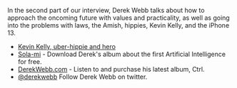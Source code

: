 In the second part of our interview, Derek Webb talks about how to approach the oncoming future with values and practicality, as well as going into the problems with laws, the Amish, hippies, Kevin Kelly, and the iPhone 13.

- [Kevin Kelly, uber-hippie and hero](http://kk.org/)
- [Sola-mi](http://sola-mi.com/) - Download Derek's album about the first Artificial Intelligence for free.
- [DerekWebb.com](http://www.derekwebb.com/) - Listen to and purchase his latest album, Ctrl.
- [@derekwebb](https://twitter.com/derekwebb) Follow Derek Webb on twitter.